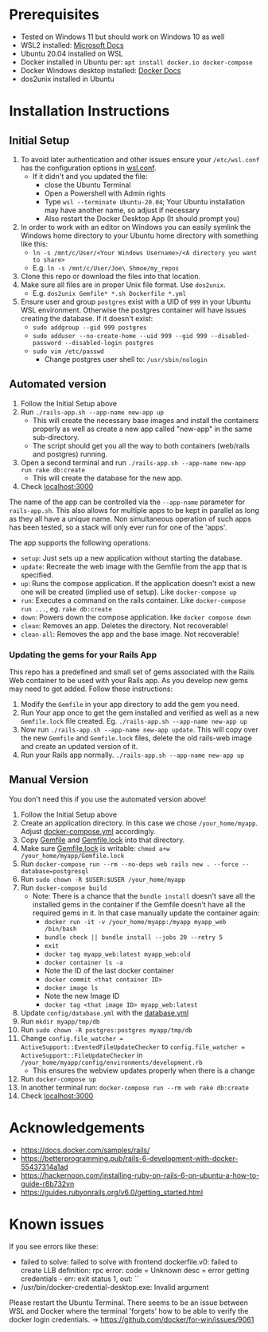 # Prerequisites
- Tested on Windows 11 but should work on Windows 10 as well
- WSL2 installed: [Microsoft Docs](https://docs.microsoft.com/en-us/windows/wsl/install)
- Ubuntu 20.04 installed on WSL
- Docker installed in Ubuntu per: `apt install docker.io docker-compose`
- Docker Windows desktop installed: [Docker Docs](https://docs.docker.com/desktop/windows/wsl/)
- dos2unix installed in Ubuntu

# Installation Instructions

## Initial Setup

1. To avoid later authentication and other issues ensure your `/etc/wsl.conf` has the configuration options in [wsl.conf](wsl.conf).
   - If it didn't and you updated the file:
     - close the Ubuntu Terminal
     - Open a Powershell with Admin rights
     - Type `wsl --terminate Ubuntu-20.04`; Your Ubuntu installation may have another name, so adjust if necessary
     - Also restart the Docker Desktop App (It should prompt you)
2. In order to work with an editor on Windows you can easily symlink the Windows home directory to your Ubuntu home directory with something
   like this:
   - `ln -s /mnt/c/User/<Your Windows Username>/<A directory you want to share>`
   - E.g. `ln -s /mnt/c/User/Joe\ Shmoe/my_repos`
3. Clone this repo or download the files into that location.
4. Make sure all files are in proper Unix file format. Use `dos2unix`.
   - E.g. `dos2unix Gemfile* *.sh Dockerfile *.yml`
5. Ensure user and group `postgres` exist with a UID of `999` in your Ubuntu WSL environment. Otherwise the postgres container will have issues creating the database. If it doesn't exist:
   - `sudo addgroup --gid 999 postgres`
   - `sudo adduser --no-create-home --uid 999 --gid 999 --disabled-password --disabled-login postgres`
   - `sudo vim /etc/passwd`
     - Change postgres user shell to: `/usr/sbin/nologin`

## Automated version

1. Follow the Initial Setup above
2. Run `./rails-app.sh --app-name new-app up`
   - This will create the necessary base images and install the containers properly as well as create a new app called "new-app" in the same sub-directory.
   - The script should get you all the way to both containers (web/rails and postgres) running.
3. Open a second terminal and run `./rails-app.sh --app-name new-app run rake db:create`
   - This will create the database for the new app.
4. Check [localhost:3000](http://localhost:3000)

The name of the app can be controlled via the `--app-name` parameter for `rails-app.sh`. This also allows for multiple apps to be kept in parallel as long as they all have a unique name. Non simultaneous operation of such apps has been tested, so a stack will only ever run for one of the 'apps'.

The app supports the following operations:
- `setup`: Just sets up a new application without starting the database.
- `update`: Recreate the web image with the Gemfile from the app that is specified.
- `up`: Runs the compose application. If the application doesn't exist a new one will be created (implied use of setup). Like `docker-compose up`
- `run`: Executes a command on the rails container. Like `docker-compose run ...`, eg. `rake db:create`
- `down`: Powers down the compose application. like `docker compose down`
- `clean`: Removes an app. Deletes the directory. Not recoverable!
- `clean-all`: Removes the app and the base image.  Not recoverable!

### Updating the gems for your Rails App

This repo has a predefined and small set of gems associated with the Rails Web container to be used with your Rails app. As you develop new gems may need to get added. Follow these instructions:
1. Modify the `Gemfile` in your app directory to add the gem you need.
2. Run Your app once to get the gem installed and verified as well as a new `Gemfile.lock` file created. Eg. `./rails-app.sh --app-name new-app up`
3. Now run `./rails-app.sh --app-name new-app update`. This will copy over the new `Gemfile` and `Gemfile.lock` files, delete the old rails-web image and create an updated version of it.
4. Run your Rails app normally. `./rails-app.sh --app-name new-app up`


## Manual Version

You don't need this if you use the automated version above!

1. Follow the Initial Setup above
2. Create an application directory. In this case we chose `/your_home/myapp`. Adjust [docker-compose.yml](docker-compose.yml) accordingly.
3. Copy [Gemfile](Gemfile) and [Gemfile.lock](Gemfile.lock) into that directory.
4. Make sure [Gemfile.lock](Gemfile.lock) is writable: `chmod a+w /your_home/myapp/Gemfile.lock`
5. Run `docker-compose run --rm --no-deps web rails new . --force --database=postgresql`
6. Run `sudo chown -R $USER:$USER /your_home/myapp`
7. Run `docker-compose build`
   - Note: There is a chance that the `bundle install` doesn't save all the installed gems in the container if the Gemfile doesn't have all the required gems in it. In that case manually update the container again:
     - `docker run -it -v /your_home/myapp:/myapp myapp_web /bin/bash`
     - `bundle check || bundle install --jobs 20 --retry 5`
     - `exit`
     - `docker tag myapp_web:latest myapp_web:old`
     - `docker container ls -a`
     - Note the ID of the last docker container
     - `docker commit <that container ID>`
     - `docker image ls`
     - Note the new Image ID
     - `docker tag <that image ID> myapp_web:latest`
8. Update `config/database.yml` with the [database.yml](database.yml)
9. Run `mkdir myapp/tmp/db`
10. Run `sudo chown -R postgres:postgres myapp/tmp/db`
11. Change `config.file_watcher = ActiveSupport::EventedFileUpdateChecker` to `config.file_watcher = ActiveSupport::FileUpdateChecker` in `/your_home/myapp/config/environments/development.rb`
    - This ensures the webview updates properly when there is a change
12. Run `docker-compose up`
13. In another terminal run: `docker-compose run --rm web rake db:create`
14. Check [localhost:3000](http://localhost:3000)

# Acknowledgements
- https://docs.docker.com/samples/rails/
- https://betterprogramming.pub/rails-6-development-with-docker-55437314a1ad
- https://hackernoon.com/installing-ruby-on-rails-6-on-ubuntu-a-how-to-guide-r8b732vn
- https://guides.rubyonrails.org/v6.0/getting_started.html

# Known issues
If you see errors like these:
- failed to solve: failed to solve with frontend dockerfile.v0: failed to create LLB definition: rpc error: code = Unknown desc = error getting credentials - err: exit status 1, out: \`\`
- /usr/bin/docker-credential-desktop.exe: Invalid argument

Please restart the Ubuntu Terminal. There seems to be an issue between WSL and Docker where the terminal 'forgets' how to be able to verify the docker login credentials. -> https://github.com/docker/for-win/issues/9061
